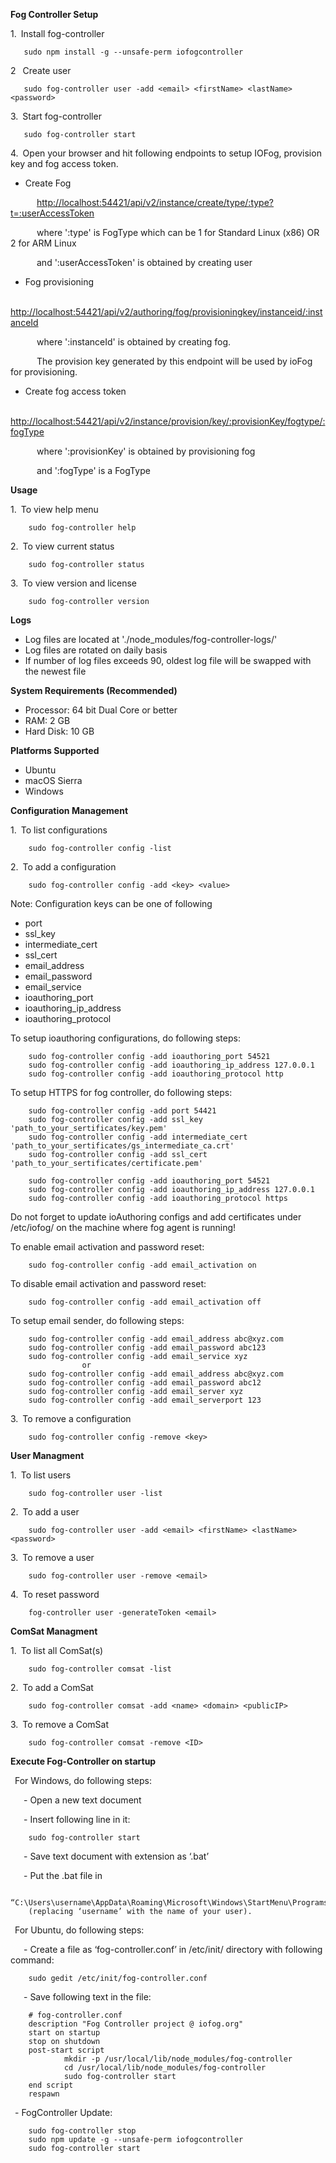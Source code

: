 **Fog Controller Setup**

1.&ensp;Install fog-controller

	   sudo npm install -g --unsafe-perm iofogcontroller

2 &ensp;Create user

	   sudo fog-controller user -add <email> <firstName> <lastName> <password>
	   
3.&ensp;Start fog-controller

	   sudo fog-controller start

4.&ensp;Open your browser and hit following endpoints to setup IOFog, provision key and fog access token.

-  Create Fog

&emsp;&emsp;&emsp;[http://localhost:54421/api/v2/instance/create/type/:type?t=:userAccessToken](http://localhost:54421/api/v2/instance/create/type/:type?t=:userAccessToken)

&emsp;&emsp;&emsp;where &#39;:type&#39; is FogType which can be 1 for Standard Linux (x86) OR 2 for ARM Linux 

&emsp;&emsp;&emsp;and &#39;:userAccessToken&#39; is obtained by creating user

- Fog provisioning

&emsp;&emsp;&emsp;[http://localhost:54421/api/v2/authoring/fog/provisioningkey/instanceid/:instanceId](http://localhost:54421/api/v2/authoring/fog/provisionkey/instanceid/:instanceId)

&emsp;&emsp;&emsp;where  &#39;:instanceId&#39; is obtained by creating fog.

&emsp;&emsp;&emsp;The provision key generated by this endpoint will be used by ioFog for provisioning.


- Create fog access token

&emsp;&emsp;&emsp;[http://localhost:54421/api/v2/instance/provision/key/:provisionKey/fogtype/:fogType](http://localhost:54421/api/v2/instance/provision/key/:provisionKey/fogtype/:fogType)

&emsp;&emsp;&emsp;where &#39;:provisionKey&#39; is obtained by provisioning fog                                                        

&emsp;&emsp;&emsp;and &#39;:fogType&#39; is a FogType


**Usage**

1.&ensp;To view help menu

        sudo fog-controller help

2.&ensp;To view current status

        sudo fog-controller status   

3.&ensp;To view version and license

        sudo fog-controller version
 
**Logs**
- Log files are located at './node_modules/fog-controller-logs/'
- Log files are rotated on daily basis
- If number of log files exceeds 90, oldest log file will be swapped with the newest file

**System Requirements (Recommended)**
- Processor: 64 bit Dual Core or better
- RAM: 2 GB
- Hard Disk: 10 GB

**Platforms Supported**
- Ubuntu
- macOS Sierra
- Windows

**Configuration Management**

1.&ensp;To list configurations

        sudo fog-controller config -list

2.&ensp;To add a configuration

        sudo fog-controller config -add <key> <value>

Note: Configuration keys can be one of following
- port
- ssl\_key
- intermediate\_cert
- ssl\_cert
- email\_address
- email\_password
- email\_service
- ioauthoring\_port
- ioauthoring\_ip\_address
- ioauthoring\_protocol

To setup ioauthoring configurations, do following steps:

        sudo fog-controller config -add ioauthoring_port 54521
        sudo fog-controller config -add ioauthoring_ip_address 127.0.0.1
        sudo fog-controller config -add ioauthoring_protocol http 

To setup HTTPS for fog controller, do following steps:

        sudo fog-controller config -add port 54421
        sudo fog-controller config -add ssl_key 'path_to_your_sertificates/key.pem'
        sudo fog-controller config -add intermediate_cert 'path_to_your_sertificates/gs_intermediate_ca.crt'
        sudo fog-controller config -add ssl_cert 'path_to_your_sertificates/certificate.pem'
	
	    sudo fog-controller config -add ioauthoring_port 54521
        sudo fog-controller config -add ioauthoring_ip_address 127.0.0.1
        sudo fog-controller config -add ioauthoring_protocol https

Do not forget to update ioAuthoring configs and add certificates under /etc/iofog/ on the machine where fog agent is running! 

To enable email activation and password reset:
        
        sudo fog-controller config -add email_activation on
        
To disable email activation and password reset: 

        sudo fog-controller config -add email_activation off

To setup email sender, do following steps:

        sudo fog-controller config -add email_address abc@xyz.com
        sudo fog-controller config -add email_password abc123
        sudo fog-controller config -add email_service xyz
                    or
        sudo fog-controller config -add email_address abc@xyz.com
        sudo fog-controller config -add email_password abc12
        sudo fog-controller config -add email_server xyz
        sudo fog-controller config -add email_serverport 123

3.&ensp;To remove a configuration

        sudo fog-controller config -remove <key>


**User Managment**

1.&ensp;To list users

        sudo fog-controller user -list

2.&ensp;To add a user

        sudo fog-controller user -add <email> <firstName> <lastName> <password>

3.&ensp;To remove a user

        sudo fog-controller user -remove <email>

4.&ensp;To reset password

        fog-controller user -generateToken <email>


**ComSat Managment**

1.&ensp;To list all ComSat(s)

        sudo fog-controller comsat -list

2.&ensp;To add a ComSat

        sudo fog-controller comsat -add <name> <domain> <publicIP>

3.&ensp;To remove a ComSat

        sudo fog-controller comsat -remove <ID>

**Execute Fog-Controller on startup**

&ensp;For Windows, do following steps:

&ensp;&ensp;&ensp;- Open a new text document

&ensp;&ensp;&ensp;- Insert following line in it: 

        sudo fog-controller start

&ensp;&ensp;&ensp;- Save text document with extension as ‘.bat’

&ensp;&ensp;&ensp;- Put the .bat file in 

        “C:\Users\username\AppData\Roaming\Microsoft\Windows\StartMenu\Programs\Startup\” 
        (replacing ‘username’ with the name of your user).

&ensp;For Ubuntu, do following steps:

&ensp;&ensp;&ensp;- Create a file as ‘fog-controller.conf’ in /etc/init/ directory with following command:

        sudo gedit /etc/init/fog-controller.conf

&ensp;&ensp;&ensp;- Save following text in the file:

        # fog-controller.conf
        description "Fog Controller project @ iofog.org"
        start on startup
        stop on shutdown
        post-start script
                mkdir -p /usr/local/lib/node_modules/fog-controller
                cd /usr/local/lib/node_modules/fog-controller
                sudo fog-controller start
        end script
        respawn
        
&ensp;- FogController Update:

        sudo fog-controller stop       
        sudo npm update -g --unsafe-perm iofogcontroller        
        sudo fog-controller start        
